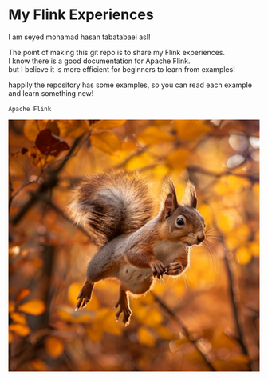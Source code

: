 # My Flink Experiences

I am seyed mohamad hasan tabatabaei asl!

The point of making this git repo is to share my Flink experiences.\
I know there is a good documentation for Apache Flink.\
but I believe it is more efficient for beginners to learn from examples!

happily the repository has some examples, so you can read each example and learn something new!

    Apache Flink
![Alt text](images/squirrel.jpg)
